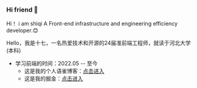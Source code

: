 ### Hi friend 👋
Hi！ i am shiqi
A Front-end infrastructure and engineering efficiency developer.😊

Hello，我是十七，一名热爱技术和开源的24届准前端工程师，就读于河北大学(本科)

- 学习前端的时间：2022.05 -- 至今
  - 这是我的个人语雀博客：[点击进入](https://www.yuque.com/beiyu-gyu5y)
  - 这是我的掘金：[点击进入](https://juejin.cn/user/1306665624546712)

<!--
**shiqifriend/shiqifriend** is a ✨ _special_ ✨ repository because its `README.md` (this file) appears on your GitHub profile.

Here are some ideas to get you started:

- 🔭 I’m currently working on ...
- 🌱 I’m currently learning ...
- 👯 I’m looking to collaborate on ...
- 🤔 I’m looking for help with ...
- 💬 Ask me about ...
- 📫 How to reach me: ...
- 😄 Pronouns: ...
- ⚡ Fun fact: ...
-->
